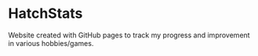 # HatchStats

Website created with GitHub pages to track my progress and improvement in various hobbies/games.
